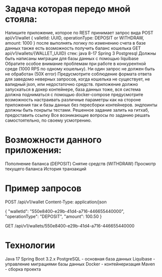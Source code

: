 # Задача которая передо мной стояла:

Напишите приложение, которое по REST принимает запрос вида
POST api/v1/wallet
{
valletId: UUID,
operationType: DEPOSIT or WITHDRAW,
amount: 1000
}
после выполнять логику по изменению счета в базе данных
также есть возможность получить баланс кошелька
GET api/v1/wallets/{WALLET_UUID}
стек:
java 8-17
Spring 3
Postgresql
Должны быть написаны миграции для базы данных с помощью liquibase
Обратите особое внимание проблемам при работе в конкурентной среде (1000 RPS по
одному кошельку). Ни один запрос не должен быть не обработан (50Х error)
Предусмотрите соблюдение формата ответа для заведомо неверных запросов, когда
кошелька не существует, не валидный json, или недостаточно средств.
приложение должно запускаться в докер контейнере, база данных тоже, вся система
должна подниматься с помощью docker-compose
предусмотрите возможность настраивать различные параметры как на стороне
приложения так и базы данных без пересборки контейнеров.
эндпоинты должны быть покрыты тестами.
Решенное задание залить на гитхаб, предоставить ссылку
Все возникающие вопросы по заданию решать самостоятельно, по своему
усмотрению.

# Возможности данного приложения:
Пополнение баланса (DEPOSIT)
Снятие средств (WITHDRAW)
Просмотр текущего баланса
История транзакций

# Пример запросов
POST /api/v1/wallet
Content-Type: application/json

{
  "walletId": "550e8400-e29b-41d4-a716-446655440000",
  "operationType": "DEPOSIT",
  "amount": 100.50
}

GET /api/v1/wallets/550e8400-e29b-41d4-a716-446655440000

# Технологии
Java 17
Spring Boot 3.2.х
PostgreSQL - основная база данных
Liquibase - управление миграциями базы данных
Docker - контейнеризация
Maven - сборка проекта

